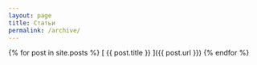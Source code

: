 ```yaml
---
layout: page
title: Статьи
permalink: /archive/
---
```


{% for post in site.posts %}
 [ {{ post.title }} ]({{ post.url }})
{% endfor %}
